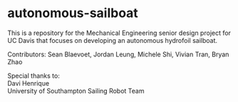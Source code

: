 # autonomous-sailboat
This is a repository for the Mechanical Engineering senior design project for UC Davis that focuses on developing an autonomous hydrofoil sailboat.

Contributors:
Sean Blaevoet, Jordan Leung, Michele Shi, Vivian Tran, Bryan Zhao

Special thanks to: <br/>
Davi Henrique <br/>
University of Southampton Sailing Robot Team
